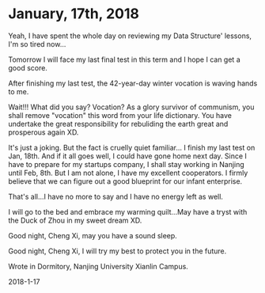 # January, 17th, 2018

Yeah, I have spent the whole day on reviewing my Data Structure' lessons, I'm so tired now...

Tomorrow I will face my last final test in this term and I hope I can get a good score.

After finishing my last test, the 42-year-day winter vocation is waving hands to me.

Wait!!! What did you say? Vocation? As a glory survivor of communism, you shall remove "vocation" this word from your life dictionary. You have undertake the great responsibility for rebuliding the earth great and prosperous again XD.

It's just a joking. But the fact is cruelly quiet familiar... I finish my last test on Jan, 18th. And if it all goes well, I could have gone home next day. Since I have to prepare for my startups company, I shall stay working in Nanjing until Feb, 8th. But I am not alone, I have my excellent cooperators. I firmly believe that we can figure out a good blueprint for our infant enterprise.

That's all...I have no more to say and I have no energy left as well.

I will go to the bed and embrace my warming quilt...May have a tryst with the Duck of Zhou in my sweet dream XD.

Good night, Cheng Xi, may you have a sound sleep. 

Good night, Cheng Xi, I will try my best to protect you in the future.



Wrote in Dormitory, Nanjing University Xianlin Campus.

2018-1-17





